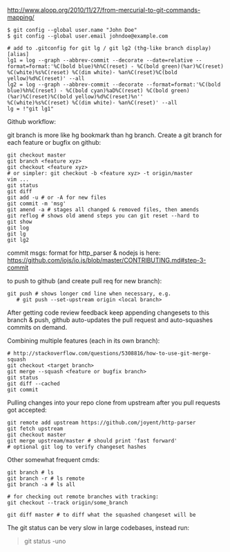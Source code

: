 http://www.aloop.org/2010/11/27/from-mercurial-to-git-commands-mapping/

~~~
$ git config --global user.name "John Doe"
$ git config --global user.email johndoe@example.com
~~~

```
# add to .gitconfig for git lg / git lg2 (thg-like branch display)
[alias]
lg1 = log --graph --abbrev-commit --decorate --date=relative --format=format:'%C(bold blue)%h%C(reset) - %C(bold green)(%ar)%C(reset) %C(white)%s%C(reset) %C(dim white)- %an%C(reset)%C(bold yellow)%d%C(reset)' --all
lg2 = log --graph --abbrev-commit --decorate --format=format:'%C(bold blue)%h%C(reset) - %C(bold cyan)%aD%C(reset) %C(bold green)(%ar)%C(reset)%C(bold yellow)%d%C(reset)%n''          %C(white)%s%C(reset) %C(dim white)- %an%C(reset)' --all
lg = !"git lg1"
```

Github workflow:

git branch is more like hg bookmark than hg branch. Create a git branch for
each feature or bugfix on github:
```
git checkout master
git branch <feature xyz>
git checkout <feature xyz>
# or simpler: git checkout -b <feature xyz> -t origin/master
vim ...
git status
git diff
git add -u # or -A for new files
git commit -m 'msg'
git amend -a # stages all changed & removed files, then amends
git reflog # shows old amend steps you can git reset --hard to
git show
git log
git lg
git lg2
```

commit msgs: format for http_parser & nodejs is here: 
https://github.com/iojs/io.js/blob/master/CONTRIBUTING.md#step-3-commit

to push to github (and create pull req for new branch):
```
git push # shows longer cmd line when necessary, e.g.
   # git push --set-upstream origin <local branch>
```

After getting code review feedback keep appending changesets to this
branch & push, github auto-updates the pull request and auto-squashes 
commits on demand.

Combining multiple features (each in its own branch):
```
# http://stackoverflow.com/questions/5308816/how-to-use-git-merge-squash
git checkout <target branch>
git merge --squash <feature or bugfix branch>
git status
git diff --cached
git commit
```

Pulling changes into your repo clone from upstream after you pull requests got 
accepted:
```
git remote add upstream https://github.com/joyent/http-parser
git fetch upstream
git checkout master
git merge upstream/master # should print 'fast forward'
# optional git log to verify changeset hashes
```

Other somewhat frequent cmds:
```
git branch # ls
git branch -r # ls remote
git branch -a # ls all

# for checking out remote branches with tracking: 
git checkout --track origin/some_branch

git diff master # to diff what the squashed changeset will be
```

The git status can be very slow in large codebases, instead run: 
>git status -uno
